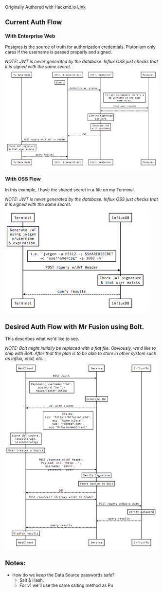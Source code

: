 Originally Authored with Hackmd.io [Link](https://hackmd.io/CYBghgzATCCsCMBaAHGAZiRAWCsqIE4AjdRUZEYKCLMANmDCA===?both)

## Current Auth Flow 
### With Enterprise Web

Postgres is the source of truth for authorization credentials.
Plutonium only cares if the username is passed properly and signed.

_NOTE: JWT is never generated by the database. Influx OSS just checks that it is signed with the same secret._
![enterprise sequence diagram](./EnterpriseWebAuthFlow.png)

### With OSS Flow

In this example, I have the shared secret in a file on my Terminal.

_NOTE: JWT is never generated by the database. Influx OSS just checks that it is signed with the same secret._
![OSS Auth sequence diagram](./OSS_Auth_Flow.png)

## Desired Auth Flow with Mr Fusion using Bolt.

This describes what we'd like to see.

_NOTE: Bolt might initially be replaced with a flat file. Obviously, we'd like to ship with Bolt. After that the plan is to be able to store in other system such as Influx, etcd, etc…_
![MrFusion auth sequence diagram](./Proposed_MrFusion_with_Bolt.png)

## Notes:

* How do we keep the Data Source passwords safe?
    * Salt & Hash.
    * For v1 we'll use the same salting method as Pu
